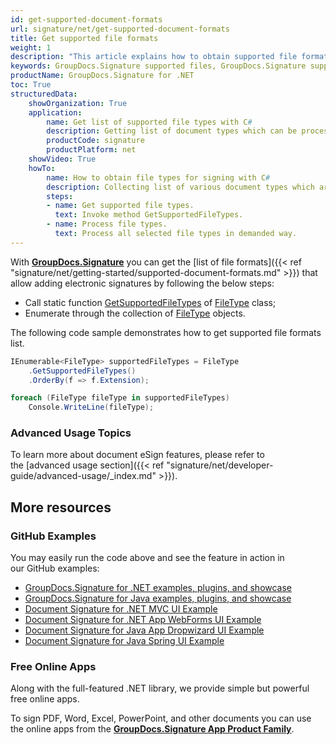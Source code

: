 ```yaml
---
id: get-supported-document-formats
url: signature/net/get-supported-document-formats
title: Get supported file formats
weight: 1
description: "This article explains how to obtain supported file formats list for PDF, Words, Spreadsheet or Presentation document types when working with GroupDocs.Signature within your .NET applications."
keywords: GroupDocs.Signature supported files, GroupDocs.Signature supported documents, GroupDocs.Signature PDF files, GroupDocs.Signature Words files, GroupDocs.Signature Presentation files, GroupDocs.Signature Spreadsheet files
productName: GroupDocs.Signature for .NET 
toc: True
structuredData:
    showOrganization: True
    application:    
        name: Get list of supported file types with C#    
        description: Getting list of document types which can be processed using C# language and GroupDocs.Signature for .NET APIs
        productCode: signature
        productPlatform: net 
    showVideo: True
    howTo:
        name: How to obtain file types for signing with C# 
        description: Collecting list of various document types which are suitable for signing in C#
        steps:
        - name: Get supported file types.
          text: Invoke method GetSupportedFileTypes. 
        - name: Process file types.
          text: Process all selected file types in demanded way. 
---
```


With [**GroupDocs.Signature**](https://products.groupdocs.com/signature/net) you can get the [list of file formats]({{< ref "signature/net/getting-started/supported-document-formats.md" >}}) that allow adding electronic signatures by following the below steps:

* Call static function [GetSupportedFileTypes](https://reference.groupdocs.com/signature/net/groupdocs.signature.domain/filetype/getsupportedfiletypes) of [FileType](https://reference.groupdocs.com/signature/net/groupdocs.signature.domain/filetype) class;
* Enumerate through the collection of [FileType](https://reference.groupdocs.com/signature/net/groupdocs.signature.domain/filetype) objects.

The following code sample demonstrates how to get supported file formats list.

```csharp
IEnumerable<FileType> supportedFileTypes = FileType
    .GetSupportedFileTypes()
    .OrderBy(f => f.Extension);

foreach (FileType fileType in supportedFileTypes)
    Console.WriteLine(fileType);
```

### Advanced Usage Topics

To learn more about document eSign features, please refer to the [advanced usage section]({{< ref "signature/net/developer-guide/advanced-usage/_index.md" >}}).

## More resources

### GitHub Examples

You may easily run the code above and see the feature in action in our GitHub examples:

* [GroupDocs.Signature for .NET examples, plugins, and showcase](https://github.com/groupdocs-signature/GroupDocs.Signature-for-.NET)
* [GroupDocs.Signature for Java examples, plugins, and showcase](https://github.com/groupdocs-signature/GroupDocs.Signature-for-Java)
* [Document Signature for .NET MVC UI Example](https://github.com/groupdocs-signature/GroupDocs.Signature-for-.NET-MVC)
* [Document Signature for .NET App WebForms UI Example](https://github.com/groupdocs-signature/GroupDocs.Signature-for-.NET-WebForms)
* [Document Signature for Java App Dropwizard UI Example](https://github.com/groupdocs-signature/GroupDocs.Signature-for-Java-Dropwizard)
* [Document Signature for Java Spring UI Example](https://github.com/groupdocs-signature/GroupDocs.Signature-for-Java-Spring)

### Free Online Apps

Along with the full-featured .NET library, we provide simple but powerful free online apps.

To sign PDF, Word, Excel, PowerPoint, and other documents you can use the online apps from the **[GroupDocs.Signature App Product Family](https://products.groupdocs.app/signature/family)**.
